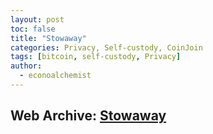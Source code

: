 ```yaml
---
layout: post
toc: false
title: "Stowaway"
categories: Privacy, Self-custody, CoinJoin
tags: [bitcoin, self-custody, Privacy]
author:
  - econoalchemist
---
```

## Web Archive: [Stowaway](https://web.archive.org/web/20250217214433/https://www.econoalchemist.com/post/stowaway-a-privacy-enhancing-tool-from-samourai-wallet)
